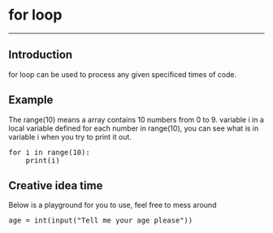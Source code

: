 # for loop
<script type="text/x-thebe-config"> 
  {
      requestKernel: true,
      mountActivateWidget: true,
      mountStatusWidget: true,
      binderOptions: {
      repo: "brianlihk/requirements",
      },
  }
</script>

<script src="https://unpkg.com/thebe@latest/lib/index.js"></script>

<div class="thebe-activate"></div>
<div class="thebe-status"></div>

---
## Introduction
for loop can be used to process any given specificed times of code.

## Example
The range(10) means a array contains 10 numbers from 0 to 9. variable i in a local variable defined for each number in range(10), you can see what is in variable i when you try to print it out.
<pre data-executable="true" data-language="python">
for i in range(10):
	print(i)
</pre>

## Creative idea time
Below is a playground for you to use, feel free to mess around
<pre data-executable="true" data-language="python">
age = int(input("Tell me your age please"))

</pre>